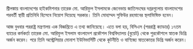 শ্রীলঙ্কায় বাংলাদেশের হাইকমিশনার তারেক মো. আরিফুল ইসলামকে জেনেভায় জাতিসংঘের দপ্তরগুলোয় বাংলাদেশের পরবর্তী স্থায়ী প্রতিনিধি হিসেবে নিয়োগ দিয়েছে সরকার। তিনি মোহাম্মদ সুফিউর রহমানের স্থলাভিষিক্ত হবেন।

আজ বুধবার পররাষ্ট্র মন্ত্রণালয় এক বিজ্ঞপ্তিতে এ তথ্য জানিয়েছে। এতে বলা হয়, বিসিএস (পররাষ্ট্র ক্যাডার) ১৭তম ব্যাচের কর্মকর্তা তারেক মো. আরিফুল ইসলাম বাংলাদেশ প্রকৌশল বিশ্ববিদ্যালয় (বুয়েট) থেকে পুরকৌশলে স্নাতক ডিগ্রি অর্জন করেন। পরে তিনি অস্ট্রেলিয়ার মোনাশ ইউনিভার্সিটি থেকে কূটনীতি ও বাণিজ্যে স্নাতকোত্তর ডিগ্রি অর্জন করেন।
